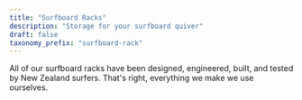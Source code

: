```yaml
---
title: "Surfboard Racks"
description: "Storage for your surfboard quiver"
draft: false
taxonomy_prefix: "surfboard-rack"
---
```


All of our surfboard racks have been designed, engineered, built, and tested by New Zealand surfers. That's right, everything we make we use ourselves.

